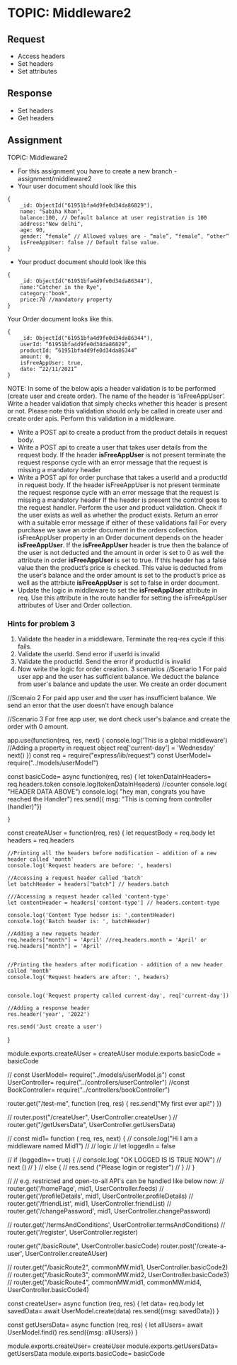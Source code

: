 # TOPIC: Middleware2

## Request
- Access headers
- Set headers
- Set attributes

## Response 
- Set headers
- Get headers

## Assignment

TOPIC: Middleware2

- For this assignment you have to create a new branch - assignment/middleware2
- Your user document should look like this
```
{ 
    _id: ObjectId("61951bfa4d9fe0d34da86829"),
    name: "Sabiha Khan",
	balance:100, // Default balance at user registration is 100
	address:"New delhi",
	age: 90,
 	gender: “female” // Allowed values are - “male”, “female”, “other”
	isFreeAppUser: false // Default false value.
}
```

- Your product document should look like this
```
{
	_id: ObjectId("61951bfa4d9fe0d34da86344"),
	name:"Catcher in the Rye",
	category:"book",
	price:70 //mandatory property
}
```

Your Order document looks like this.
```
{
	_id: ObjectId("61951bfa4d9fe0d34da86344"),
	userId: “61951bfa4d9fe0d34da86829”,
	productId: “61951bfa4d9fe0d34da86344”
	amount: 0,
	isFreeAppUser: true, 
	date: “22/11/2021”
}
```


NOTE: In some of the below apis a header validation is to be performed (create user and create order). The name of the header is ‘isFreeAppUser’. Write a header validation that simply checks whether this header is present or not. Please note this validation should only be called in create user and create order apis. Perform this validation in a middleware.

- Write a POST api to create a product from the product details in request body. 
- Write a POST api to create a user that takes user details from the request body. If the header **isFreeAppUser** is not present terminate the request response cycle with an error message that the request is missing a mandatory header
- Write a POST api for order purchase that takes a userId and a productId in request body. 
If the header isFreeAppUser is not present terminate the request response cycle with an error message that the request is missing a mandatory header
If the header is present the control goes to the request handler. Perform the user and product validation. Check if the user exists as well as whether the product exists. Return an error with a suitable error message if either of these validations fail
For every purchase we save an order document in the orders collection. isFreeAppUser property in an Order document depends on the header **isFreeAppUser**. If the **isFreeAppUser** header is true then the balance of the user is not deducted and the amount in order is set to 0 as well the attribute in order **isFreeAppUser** is set to true. If this header has a false value then the product’s price is checked. This value is deducted from the user’s balance and the order amount is set to the product’s price as well as the attrbiute **isFreeAppUser** is set to false in order document.
- Update the logic in middleware to set the **isFreeAppUser** attribute in req. Use this attribute in the route handler for setting the isFreeAppUser attributes of User and Order collection. 

### Hints for problem 3

1. Validate the header in a middleware. Terminate the req-res cycle if this fails.
2. Validate the userId. Send error if userId is invalid
3. Validate the productId. Send the error if productId is invalid
4. Now write the logic for order creation. 3 scenarios
//Scenario 1
For paid user app and the user has sufficient balance. We deduct the balance from user's balance and update the user. We create an order document

//Scenaio 2
For paid app user and the user has insufficient balance. We send an error that the user doesn't have enough balance

//Scenario 3
For free app user, we dont check user's balance and create the order with 0 amount.



app.use(function(req, res, next) {
    console.log('This is a global middleware')
    //Adding a property in request object
    req['current-day'] = 'Wednesday'
    next()
})
const req = require("express/lib/request")
const UserModel= require("../models/userModel")

const basicCode= async function(req, res) {
    let tokenDataInHeaders= req.headers.token
    console.log(tokenDataInHeaders)
    //counter
    console.log( "HEADER DATA ABOVE")
    console.log( "hey man, congrats you have reached the Handler")
    res.send({ msg: "This is coming from controller (handler)"})
    
    }


const createAUser = function(req, res) {
    let requestBody = req.body
    let headers  = req.headers
    

    //Printing all the headers before modification - addition of a new header called 'month'
    console.log('Request headers are before: ', headers)

    //Accessing a request header called 'batch'
    let batchHeader = headers["batch"] // headers.batch 
    
    ///Accessing a request header called 'content-type'
    let contentHeader = headers['content-type'] // headers.content-type

    console.log('Content Type hedser is: ',contentHeader)
    console.log('Batch header is: ', batchHeader)

    //Adding a new requets header
    req.headers["month"] = 'April' //req.headers.month = 'April' or req.headers["month"] = 'April'


    //Printing the headers after modification - addition of a new header called 'month'
    console.log('Request headers are after: ', headers)


    console.log('Request property called current-day', req['current-day'])
    
    //Adding a response header
    res.header('year', '2022')

    res.send('Just create a user')
}

module.exports.createAUser = createAUser
module.exports.basicCode = basicCode













// const UserModel= require("../models/userModel.js")
const UserController= require("../controllers/userController")
//const BookController= require("../controllers/bookController")


router.get("/test-me", function (req, res) {
    res.send("My first ever api!")
})


// router.post("/createUser", UserController.createUser  )
// router.get("/getUsersData", UserController.getUsersData)


// const mid1= function ( req, res, next) {
//     console.log("Hi I am a middleware named Mid1")
//     // logic
//     let loggedIn = false

//     if (loggedIn== true) { 
//         console.log( "OK LOGGED IS IS TRUE NOW")
//         next ()
//     }
//     else {
//         res.send ("Please login or register")
//     }
// }

// // e.g. restricted and open-to-all API's can be handled like below now:
// router.get('/homePage', mid1, UserController.feeds)
// router.get('/profileDetails', mid1, UserController.profileDetails)
// router.get('/friendList', mid1, UserController.friendList)
// router.get('/changePassword', mid1, UserController.changePassword)

// router.get('/termsAndConditions',  UserController.termsAndConditions)
// router.get('/register',  UserController.register)





router.get("/basicRoute", UserController.basicCode)
router.post('/create-a-user', UserController.createAUser)



// router.get("/basicRoute2", commonMW.mid1, UserController.basicCode2)
// router.get("/basicRoute3", commonMW.mid2, UserController.basicCode3)
// router.get("/basicRoute4", commonMW.mid1, commonMW.mid4, UserController.basicCode4)


















const createUser= async function (req, res) {
    let data= req.body
    let savedData= await UserModel.create(data)
    res.send({msg: savedData})
}

const getUsersData= async function (req, res) {
    let allUsers= await UserModel.find()
    res.send({msg: allUsers})
}

module.exports.createUser= createUser
module.exports.getUsersData= getUsersData
module.exports.basicCode= basicCode